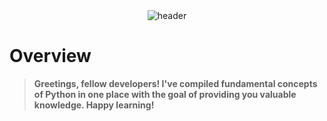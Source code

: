 <div align="center">
<img src="https://iili.io/HpmiyYX.png" alt="header" />
</div>

# Overview
> <b>Greetings, fellow developers! I've compiled fundamental concepts of Python in one place with the goal of providing you valuable knowledge. Happy learning!</b>

